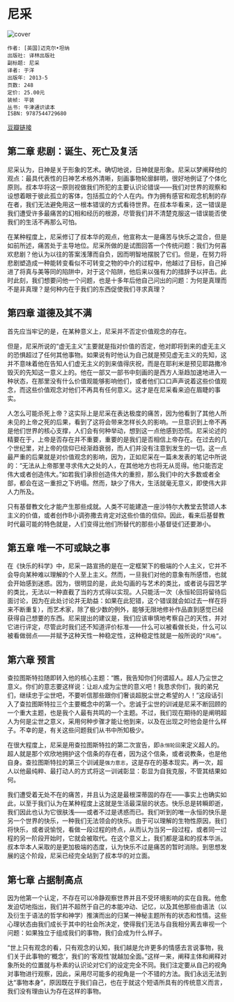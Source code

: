 # 尼采
![cover](https://img3.doubanio.com/lpic/s26340880.jpg)

    作者: [英国]迈克尔•坦纳 
    出版社: 译林出版社
    副标题: 尼采
    译者: 于洋 
    出版年: 2013-5
    页数: 248
    定价: 25.00元
    装帧: 平装
    丛书: 牛津通识读本
    ISBN: 9787544729680

[豆瓣链接](https://book.douban.com/subject/24289176/)

## 第二章 悲剧：诞生、死亡及复活
尼采认为，日神是关于形象的艺术。确切地说，日神就是形象。尼采以梦阐释他的观点：最具代表性的日神艺术格外清晰，刻画事物轮廓鲜明，很好地例证了个体化原则。叔本华将这一原则视做我们所犯的主要认识论错误——我们对世界的观察和设想着眼于彼此孤立的客体，包括孤立的个人在内。作为拥有感官和观念机制的存在者，我们无法避免用这一根本错误的方式看待世界。在叔本华看来，这一错误是我们遭受许多最痛苦的幻相和经历的根源，尽管我们并不清楚克服这一错误能否使我们的生活不再那么可怕。

在某种程度上，尼采修订了叔本华的观点，他宣称太一是痛苦与快乐之混合，但是如前所述，痛苦处于主导地位。尼采所做的是试图回答一个传统问题：我们为何喜欢悲剧？他认为以往的答案浅薄而自负，因而明智地摆脱了它们。但是，在努力将悲剧塑造成一种能转变看似不可转变之物的中介的过程中，他越过了目标，自己掉进了将真与美等同的陷阱中，对于这个陷阱，他后来以强有力的措辞予以抨击。此时此刻，我们想要问他一个问题，也是十多年后他自己问出的问题：为何是真理而不是非真理？是何种内在于我们的东西促使我们寻求真理？

## 第四章 道德及其不满
首先应当牢记的是，在某种意义上，尼采并不否定价值观念的存在。

但是，尼采所说的“虚无主义”主要就是指对价值的否定，他对即将到来的虚无主义的恐惧超过了任何其他事物。如果说有时他认为自己就是预见虚无主义的先知，这并不意味着他在告知人们虚无主义的到来值得庆祝，而是在耶利米是预见耶路撒冷毁灭的先知这一意义上的。他在一部又一部书中刻画的是西方人渐趋加速地进入一种状态，在那里没有什么价值观能够影响他们，或者他们口口声声说着这些价值观念，而这些价值观念对他们不再具有任何意义。这才是在尼采看来迫在眉睫的事实。

人怎么可能杀死上帝？这实际上是尼采在表达极度的痛苦，因为他看到了其他人所未见的上帝之死的后果，看到了这将会带来怎样长久的影响。一旦意识到上帝不再是他们世界的核心支撑，人们会有何种举动，想到这一点他感到恐慌。尼采论述的精要在于，上帝是否存在并不重要，重要的是我们是否相信上帝存在。在过去的几个世纪里，对上帝的信仰已经渐趋衰弱，而人们并没有注意到发生的一切。这一点最严重的后果就是对价值观念的影响，因为，正如尼采在一篇未发表的笔记中所说的：“无法从上帝那里寻求伟大之处的人，在其他地方也将无从觅得。他只能否定伟大或者创造伟大。”如若我们承担创造伟大的重担，那么我们中的大多数或者全部，都会在这一重担之下坍塌。然而，缺少了伟大，生活就毫无意义，即使伟大非人力所及。

只有基督教文化才能产生那些成就。人类不可能建造一座沙特尔大教堂去赞颂人本主义的价值，或者创作B小调弥撒去肯定对这些价值的信仰。因此，看来后基督教时代最可能的特色就是，人们变得比他们所替代的那些小基督徒们还要渺小。

## 第五章 唯一不可或缺之事
在《快乐的科学》中，尼采一路宣扬的是在一定框架下的极端的个人主义，它并不会导向某种难以理解的个人至上主义。然而，一旦我们对他的意象有所感悟，也就会开始感到迷惑。因为，很明显的是，此处勾画的与艺术的类比，或者说与园艺学的类比，无法以一种直截了当的方式得以实现。人只能活一次（永恒轮回将留待后面讨论，因为在此处讨论并无助益：如果在此犯错，这个错误就会如过去一样在将来不断重复），而艺术家，除了极少数的例外，能够无限地修补作品直到感觉已经获得自己想要的东西。尼采提出的建议是，我们应该审慎地考察自己的天性，并对它进行评定，尽管此时我们还不知道评价标准——什么可以被看做长处，什么可以被看做弱点——并赋予这种天性一种稳定性，这种稳定性就是一般所说的`“风格”`。

## 第六章 预言
查拉图斯特拉随即转入他的核心主题：“瞧，我告知你们何谓超人。超人乃尘世之意义。你们的意志要这样说：让`超人`成为尘世的意义吧！我恳求你们，我的弟兄们，继续忠于尘世吧，不要听信那些跟你们奢谈超脱尘世之希望的人！”这段话引入了查拉图斯特拉三个主要概念中的第一个。忠诚于尘世的训诫是尼采不断回顾的一个重大主题，也是我个人最有共鸣的一个主题。不过，我们现在期待的是阐明超人为何是尘世之意义，采用何种步骤才能让他到来，以及在出现之时他会是什么样子。不幸的是，有关这些问题我们从书中所知极少。

在很大程度上，尼采是用查拉图斯特拉的第二次宣告，即`永恒轮回`来定义超人的。超人就是那个欢欣地拥护这个信条的存在者，因为这个信条，或者说教条，也是他自身。查拉图斯特拉的第三个训诫是`强力意志`，这是存在的基本现实。再一次，超人以他最纯粹、最打动人的方式将这一训诫彰显：彰显为自我克服，不管其结果如何。

我们遭受着无处不在的痛苦，并且认为这是最根深蒂固的存在——事实上也确实如此，以至于我们认为在某种程度上这就是生活最深层的状态。快乐总是转瞬即逝，我们因此也认为它很肤浅——或者不过是诱惑而已。我们听到的唯一永恒的快乐是另一个世界的快乐，一种我们无法领会的快乐。由于可以理解的生物性原因，我们将快乐，或者说愉悦，看做一段过程的终点，从而认为当另一段过程，或者同一过程的另一阶段开始时，它就会被取代。在这个意义上，我们都是温和的叔本华派。叔本华本人采取的是更加极端的态度，认为快乐不过是痛苦的暂时消除。到思想发展的这个阶段，尼采已经完全站到了叔本华的对立面。

## 第七章 占据制高点
因为他第一个认定，不存在可以冷静观察世界并且不受环境影响的实在自我。他愈发迫切地指出，我们并不超然于自己的本能冲动、记忆，以及其他那些由语法（以及衍生于语法的哲学和神学）推演而出的归某一神秘主题所有的状态和性情。这些心理状态由我们成长于其中的社会所决定，使得我们无法与自我相分离去审视一个问题：如果独立于组成我们的事物，我们会成为什么样子。

“世上只有观念的看，只有观念的认知，我们越是允许更多的情感去言说事物，我们关于此事物的‘概念’，我们的‘客观性’就越加全面。”这样一来，阐释主体和阐释对象所处的位置就与朴素的认识论对它们的设定完全不同。我们注定要从自己的视角对事物进行观察，因此，采用尽可能多的视角是一个不错的方法。我们永远无法到达“事物本身”，原因既在于我们自己，也在于就这个短语所具有的传统意义而言，我们没有理由认为存在这样的事物。
